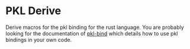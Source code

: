 # PKL Derive

Derive macros for the pkl binding for the rust language. You are probably looking for the documentation of [pkl-bind](https://crates.io/crates/pkl-bind) which details how to use pkl bindings in your own code.
